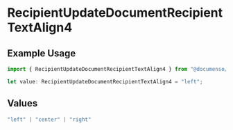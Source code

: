 # RecipientUpdateDocumentRecipientTextAlign4

## Example Usage

```typescript
import { RecipientUpdateDocumentRecipientTextAlign4 } from "@documenso/sdk-typescript/models/operations";

let value: RecipientUpdateDocumentRecipientTextAlign4 = "left";
```

## Values

```typescript
"left" | "center" | "right"
```